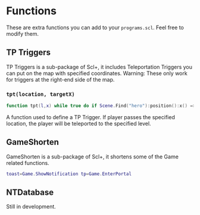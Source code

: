 # Functions
These are extra functions you can add to your `programs.scl`. Feel free to modify them.

## TP Triggers
TP Triggers is a sub-package of Scl+, it includes Teleportation Triggers you can put on the map with specified coordinates.
Warning: These only work for triggers at the right-end side of the map.

### `tpt(location, targetX)`
```lua
function tpt(l,x) while true do if Scene.Find("hero"):position():x() => targetX then Game.EnterPortal(location,"spawn_default") end end
```
A function used to define a TP Trigger. If player passes the specified location, the player will be teleported to the specified level.

## GameShorten
GameShorten is a sub-package of Scl+, it shortens some of the Game related functions.
```lua
toast=Game.ShowNotification tp=Game.EnterPortal
```

## NTDatabase
Still in development.
